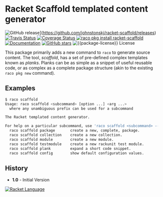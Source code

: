 # Racket Scaffold templated content generator

![GitHub release](https://img.shields.io/github/release/johnstonskj/racket-scaffold.svg?style=flat-square)](https://github.com/johnstonskj/racket-scaffold/releases)
[![Travis Status](https://travis-ci.org/johnstonskj/racket-scaffold.svg)](https://www.travis-ci.org/johnstonskj/racket-scaffold)
[![Coverage Status](https://coveralls.io/repos/github/johnstonskj/racket-scaffold/badge.svg?branch=master)](https://coveralls.io/github/johnstonskj/racket-scaffold?branch=master)
[![raco pkg install racket-scaffold](https://img.shields.io/badge/raco%20pkg%20install-rml--core-blue.svg)](http://pkgs.racket-lang.org/package/racket-scaffold)
[![Documentation](https://img.shields.io/badge/raco%20docs-rml--core-blue.svg)](http://docs.racket-lang.org/racket-scaffold/index.html)
[![GitHub stars](https://img.shields.io/github/stars/johnstonskj/racket-scaffold.svg)](https://github.com/johnstonskj/racket-scaffold/stargazers)
![{{package-license}} License](https://img.shields.io/badge/license-{{package-license}}-118811.svg)

This package primarily adds a new command to `raco` to generate source
content. The tool, *scaffold*, has a set of pre-defined complex templates
known as *planks*. Planks can be as simple as a snippet of useful reusable
code, or as complex as a complete package structure (akin to the existing
`raco pkg new` command).


## Examples

```bash
$ raco scaffold
Usage: raco scaffold <subcommand> [option ...] <arg ...>
  where any unambiguous prefix can be used for a subcommand

The Racket templated content generator.

For help on a particular subcommand, use 'raco scaffold <subcommand> --help'
  raco scaffold package       create a new, complete, package.
  raco scaffold collection    create a new collection.
  raco scaffold module        create a new module.
  raco scaffold testmodule    create a new rackunit test module.
  raco scaffold plank         expand a short code snippet.
  raco scaffold config        show default configuration values.
```

## History

* **1.0** - Initial Version

[![Racket Language](https://racket-lang.org/logo-and-text-1-2.png)](https://racket-lang.org/)
